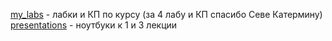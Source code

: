 [my_labs](https://github.com/Berdikin/MAI_FOREVER/tree/main/AI%26DL/my_labs/ "нажми, но не списывай") - лабки и КП по курсу (за 4 лабу и КП спасибо Севе Катермину)  
[presentations](https://github.com/Berdikin/MAI_FOREVER/tree/main/AI%26DL/presentations/ "смотри внимательно") - ноутбуки к 1 и 3 лекции
